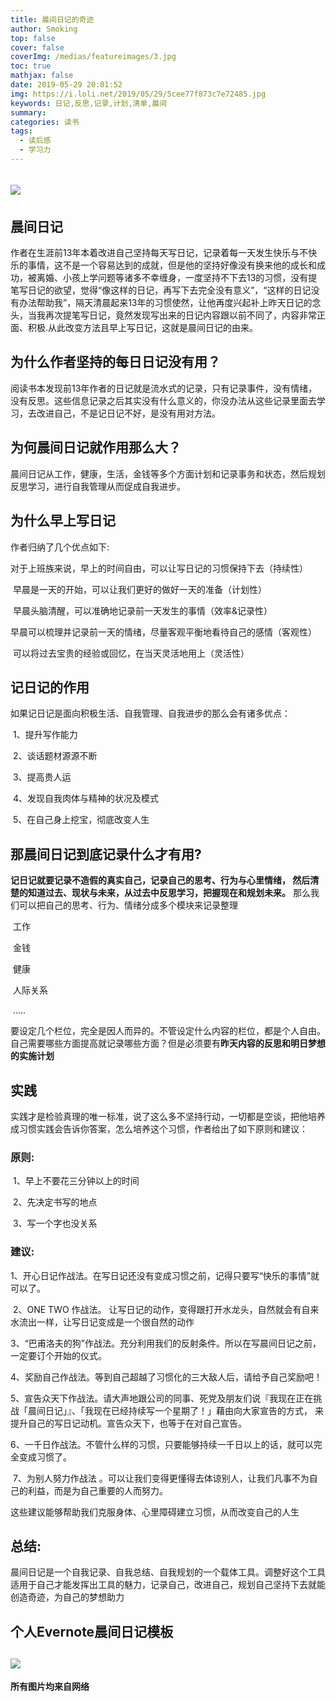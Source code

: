 ```yaml
---
title: 晨间日记的奇迹
author: Smoking
top: false
cover: false
coverImg: /medias/featureimages/3.jpg
toc: true
mathjax: false
date: 2019-05-29 20:01:52
img: https://i.loli.net/2019/05/29/5cee77f873c7e72485.jpg
keywords: 日记,反思,记录,计划,清单,晨间
summary:
categories: 读书
tags:
  - 读后感
  - 学习力
---
```


![](https://i.loli.net/2019/05/29/5cee77f873c7e72485.jpg)
​
---

## 晨间日记

​		作者在生涯前13年本着改进自己坚持每天写日记，记录着每一天发生快乐与不快乐的事情，这不是一个容易达到的成就，但是他的坚持好像没有换来他的成长和成功，被离婚、小孩上学问题等诸多不幸缠身，一度坚持不下去13的习惯，没有提笔写日记的欲望，觉得“像这样的日记，再写下去完全没有意义”，“这样的日记没有办法帮助我”，隔天清晨起来13年的习惯使然，让他再度兴起补上昨天日记的念头，当我再次提笔写日记，竟然发现写出来的日记内容跟以前不同了，内容非常正面、积极.从此改变方法且早上写日记，这就是晨间日记的由来。



## 为什么作者坚持的每日日记没有用？

​		阅读书本发现前13年作者的日记就是流水式的记录，只有记录事件，没有情绪，没有反思。这些信息记录之后其实没有什么意义的，你没办法从这些记录里面去学习，去改进自己，不是记日记不好，是没有用对方法。

## 为何晨间日记就作用那么大？

​		晨间日记从工作，健康，生活，金钱等多个方面计划和记录事务和状态，然后规划反思学习，进行自我管理从而促成自我进步。

## 为什么早上写日记

作者归纳了几个优点如下:

​        对于上班族来说，早上的时间自由，可以让写日记的习惯保持下去（持续性）

​        早晨是一天的开始，可以让我们更好的做好一天的准备（计划性）

​        早晨头脑清醒，可以准确地记录前一天发生的事情（效率&记录性）

​        早晨可以梳理并记录前一天的情绪，尽量客观平衡地看待自己的感情（客观性）

​        可以将过去宝贵的经验或回忆，在当天灵活地用上（灵活性）

## 记日记的作用

  如果记日记是面向积极生活、自我管理、自我进步的那么会有诸多优点：

​        1、提升写作能力  

​        2、谈话题材源源不断  

​        3、提高贵人运  

​        4、发现自我肉体与精神的状况及模式

​        5、在自己身上挖宝，彻底改变人生


## 那晨间日记到底记录什么才有用?

​**记日记就要记录不造假的真实自己，记录自己的思考、行为与心里情绪， 然后清楚的知道过去、现状与未来，从过去中反思学习，把握现在和规划未来。**
      那么我们可以把自己的思考、行为、情绪分成多个模块来记录整理

​        工作

​        金钱

​        健康

​        人际关系

​        .....

​      要设定几个栏位，完全是因人而异的。不管设定什么内容的栏位，都是个人自由。自己需要哪些方面提高就记录哪些方面？但是必须要有**昨天内容的反思和明日梦想的实施计划**



## 实践

​    实践才是检验真理的唯一标准，说了这么多不坚持行动，一切都是空谈，把他培养成习惯实践会告诉你答案，怎么培养这个习惯，作者给出了如下原则和建议：

### 原则:

​        1、早上不要花三分钟以上的时间

​        2、先决定书写的地点

​        3、写一个字也没关系

### 建议:

​        1、开心日记作战法。在写日记还没有变成习惯之前，记得只要写“快乐的事情”就可以了。

​        2、ONE TWO 作战法。   让写日记的动作，变得跟打开水龙头，自然就会有自来水流出一样，让写日记变成是一个很自然的动作

​        3、“巴甫洛夫的狗”作战法。充分利用我们的反射条件。所以在写晨间日记之前，一定要订个开始的仪式。

​        4、奖励自己作战法。等到自己超越了习惯化的三大敌人后，请给予自己奖励吧！

​        5、宣告众天下作战法。请大声地跟公司的同事、死党及朋友们说『我现在正在挑战「晨间日记」』、「我现在已经持续写一个星期了！」藉由向大家宣告的方式，             来提升自己的写日记动机。宣告众天下，也等于在对自己宣告。

​        6、一千日作战法。不管什么样的习惯，只要能够持续一千日以上的话，就可以完全变成习惯了。

​        7、为别人努力作战法 。可以让我们变得更懂得去体谅别人，让我们凡事不为自己的利益，而是为自己重要的人而努力。

​    这些建议能够帮助我们克服身体、心里障碍建立习惯，从而改变自己的人生



## 总结:

​        晨间日记是一个自我记录、自我总结、自我规划的一个载体工具。调整好这个工具适用于自己才能发挥出工具的魅力，记录自己，改进自己，规划自己坚持下去就能创造奇迹，为自己的梦想助力



## 个人Evernote晨间日记模板

![](https://i.loli.net/2019/05/29/5cee7b0e77ee341264.png)
------------------------------------------------
**所有图片均来自网络**